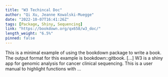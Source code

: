 ```yaml
---
title: "W3 Techincal Doc"
author: "Qi Xu, Jeanne Kowalski-Muegge"
date: "2022-10-07T16:41:26Z"
tags: [Package, Shiny, Sequencing]
link: "https://bookdown.org/qx658/w3_doc/"
length_weight: "6.5%"
pinned: false
---
```


This is a minimal example of using the bookdown package to write a book. The output format for this example is bookdown::gitbook. [...] W3 is a shiny app for genomic analysis for cancer clinical sequencing. This is a user manual to highlight functions with ...
